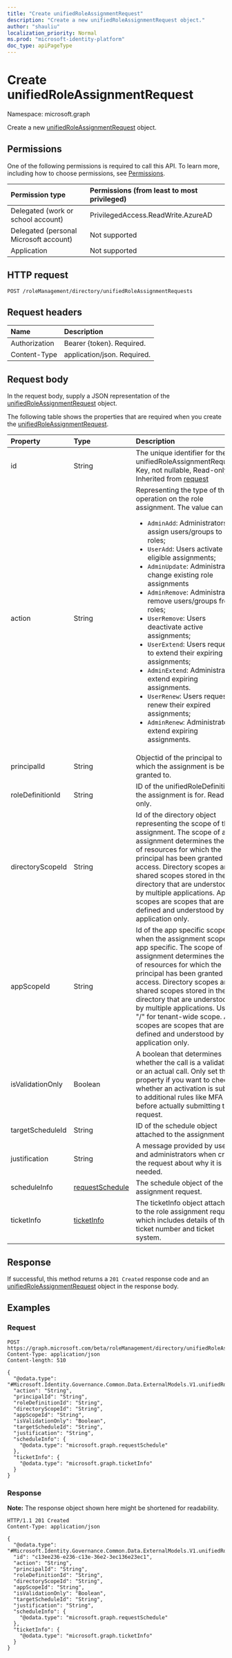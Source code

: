 ```yaml
---
title: "Create unifiedRoleAssignmentRequest"
description: "Create a new unifiedRoleAssignmentRequest object."
author: "shauliu"
localization_priority: Normal
ms.prod: "microsoft-identity-platform"
doc_type: apiPageType
---
```


# Create unifiedRoleAssignmentRequest
Namespace: microsoft.graph

Create a new [unifiedRoleAssignmentRequest](../resources/unifiedroleassignmentrequest.md) object.

## Permissions
One of the following permissions is required to call this API. To learn more, including how to choose permissions, see [Permissions](/graph/permissions-reference).

|Permission type|Permissions (from least to most privileged)|
|:---|:---|
|Delegated (work or school account)|PrivilegedAccess.ReadWrite.AzureAD|
|Delegated (personal Microsoft account)|Not supported|
|Application|Not supported|

## HTTP request

<!-- {
  "blockType": "ignored"
}
-->
``` http
POST /roleManagement/directory/unifiedRoleAssignmentRequests
```

## Request headers
|Name|Description|
|:---|:---|
|Authorization|Bearer {token}. Required.|
|Content-Type|application/json. Required.|

## Request body
In the request body, supply a JSON representation of the [unifiedRoleAssignmentRequest](../resources/unifiedroleassignmentrequest.md) object.

The following table shows the properties that are required when you create the [unifiedRoleAssignmentRequest](../resources/unifiedroleassignmentrequest.md).

|Property|Type|Description|
|:---|:---|:---|
|id|String|The unique identifier for the unifiedRoleAssignmentRequest. Key, not nullable, Read-only. Inherited from [request](../resources/request.md)|
|action|String|Representing the type of the operation on the role assignment. The value can be <ul><li>`AdminAdd`: Administrators assign users/groups to roles;</li><li>`UserAdd`: Users activate eligible assignments;</li><li> `AdminUpdate`: Administrators change existing role assignments</li><li>`AdminRemove`: Administrators remove users/groups from roles;<li>`UserRemove`: Users deactivate active assignments;<li>`UserExtend`: Users request to extend their expiring assignments;</li><li>`AdminExtend`: Administrators extend expiring assignments.</li><li>`UserRenew`: Users request to renew their expired assignments;</li><li>`AdminRenew`: Administrators extend expiring assignments.</li></ul>|
|principalId|String|Objectid of the principal to which the assignment is being granted to.|
|roleDefinitionId|String|ID of the unifiedRoleDefinition the assignment is for. Read only.|
|directoryScopeId|String|Id of the directory object representing the scope of the assignment. The scope of an assignment determines the set of resources for which the principal has been granted access. Directory scopes are shared scopes stored in the directory that are understood by multiple applications. App scopes are scopes that are defined and understood by this application only.|
|appScopeId|String|Id of the app specific scope when the assignment scope is app specific. The scope of an assignment determines the set of resources for which the principal has been granted access. Directory scopes are shared scopes stored in the directory that are understood by multiple applications. Use "/" for tenant-wide scope. App scopes are scopes that are defined and understood by this application only.|
|isValidationOnly|Boolean|A boolean that determines whether the call is a validation or an actual call. Only set this property if you want to check whether an activation is subject to additional rules like MFA before actually submitting the request.|
|targetScheduleId|String|ID of the schedule object attached to the assignment.|
|justification|String|A message provided by users and administrators when create the request about why it is needed.|
|scheduleInfo|[requestSchedule](../resources/requestschedule.md)|The schedule object of the role assignment request.|
|ticketInfo|[ticketInfo](../resources/ticketinfo.md)|The ticketInfo object attached to the role assignment request which includes details of the ticket number and ticket system.|

## Response

If successful, this method returns a `201 Created` response code and an [unifiedRoleAssignmentRequest](../resources/unifiedroleassignmentrequest.md) object in the response body.

## Examples

### Request
<!-- {
  "blockType": "request",
  "name": "create_unifiedroleassignmentrequest_from_unifiedroleassignmentrequests"
}
-->
``` http
POST https://graph.microsoft.com/beta/roleManagement/directory/unifiedRoleAssignmentRequests
Content-Type: application/json
Content-length: 510

{
  "@odata.type": "#Microsoft.Identity.Governance.Common.Data.ExternalModels.V1.unifiedRoleAssignmentRequest",
  "action": "String",
  "principalId": "String",
  "roleDefinitionId": "String",
  "directoryScopeId": "String",
  "appScopeId": "String",
  "isValidationOnly": "Boolean",
  "targetScheduleId": "String",
  "justification": "String",
  "scheduleInfo": {
    "@odata.type": "microsoft.graph.requestSchedule"
  },
  "ticketInfo": {
    "@odata.type": "microsoft.graph.ticketInfo"
  }
}
```


### Response
**Note:** The response object shown here might be shortened for readability.
<!-- {
  "blockType": "response",
  "truncated": true,
  "@odata.type": "Microsoft.Identity.Governance.Common.Data.ExternalModels.V1.unifiedRoleAssignmentRequest"
}
-->
``` http
HTTP/1.1 201 Created
Content-Type: application/json

{
  "@odata.type": "#Microsoft.Identity.Governance.Common.Data.ExternalModels.V1.unifiedRoleAssignmentRequest",
  "id": "c13ee236-e236-c13e-36e2-3ec136e23ec1",
  "action": "String",
  "principalId": "String",
  "roleDefinitionId": "String",
  "directoryScopeId": "String",
  "appScopeId": "String",
  "isValidationOnly": "Boolean",
  "targetScheduleId": "String",
  "justification": "String",
  "scheduleInfo": {
    "@odata.type": "microsoft.graph.requestSchedule"
  },
  "ticketInfo": {
    "@odata.type": "microsoft.graph.ticketInfo"
  }
}
```

